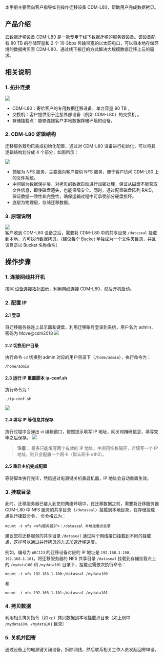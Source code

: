 

本手册主要面向客户指导如何操作迁移设备 CDM-L80，帮助用户完成数据拷贝。

## 产品介绍
云数据迁移设备 CDM-L80 是一款专用于线下数据迁移的服务器设备。该设备配有 80 TB 的存储容量和 2 个 10 Gbps 传输带宽的以太网电口，可以将本地存储环境的数据拷贝至 CDM-L80，通过线下搬迁的方式解决大规模数据迁移上云的需求。
<span id="设备连接拓扑图示"></span>

## 相关说明
### 1. 拓扑连接
![](https://i.imgur.com/Fv3Kmyc.png)   
- CDM-L80：寄给客户的专用数据迁移设备，单台容量 80 TB  。
- 交换机：客户提供用于连接外部设备（例如 CDM-L80）的交换机  。
- 存储挂载点：能够连接客户本地数据存储环境的设备。

### 2. CDM-L80 逻辑结构

迁移服务器均已完成初始化配置，通过对 CDM-L80 设备进行初始化，可以将其逻辑结构划分成 4 个部分，如图所示：

![](https://i.imgur.com/hrRRrOF.png)

*  顶层为 NFS 服务，主要面向客户提供 NFS 服务，便于客户访问 CDM-L80 上的文件系统。
*  中间层为数据保护层，对拷贝的数据自动进行加密处理，保证从磁盘不能获取文件信息，即使磁盘遗失，也能保障安全。同时，通过配置磁盘阵列 RAID，保证数据一致性和完整性，确保运输过程中可承受部分硬盘损坏。
* 底层为物理层，存储迁移数据。

### 3. 原理说明
![](https://i.imgur.com/MWM6qQb.png)  
客户收到 CDM-L80 设备之后，需要将 CDM-L80 中的共享目录 `/dataseal` 挂载到本地，方可执行数据拷贝。（建议每个 Bucket 单独成为一个文件夹目录，并且该目录以 Bucket 名称命名）

## 操作步骤


### 1. 连接网线并开机
按照 [设备连接拓扑图示](#设备连接拓扑图示)，利用网线连接 CDM-L80，然后开机启动。

### 2. 配置 IP

#### 2.1 登录
将迁移服务器连上显示器和键盘，利用迁移账号登录到系统，用户名为 admin，密码为 Move@cdm2018
![](https://i.imgur.com/8Ml6aPV.png)

#### 2.2 切换用户目录
执行命令 `cd` 切换到 admin 对应的用户目录下（`/home/admin`），执行命令为：
```
/home/admin
```
#### 2.3 运行 IP 重置脚本 ip-conf.sh
执行命令为：
```
./ip-conf.sh
```
![](https://i.imgur.com/Pib8rT3.png)    
#### 2.4 填写 IP 等信息并保存
执行过程中会弹出 vi 编辑窗口，按照提示填写 IP 地址，网关和掩码信息，填写完毕之后保存。
![](https://i.imgur.com/aMvE11z.png)  
>**注意：** 
> 最多只能填写两个有效的 IP 地址，中间用空格隔开，若填写一个 IP 地址，则只会配置一个网卡（默认网卡 eth0）。

#### 2.5 重启主机完成配置
等待脚本执行完毕，然后通过电源键关机重启机器，IP 地址会自动重置生效。

### 3. 挂载目录

此时，迁移服务器已接入到您的网络环境中，在迁移数据之前，需要将迁移服务器 CDM-L80 中 NFS 服务的共享目录（`/dataseal`）挂载到本地目录，在存储挂载点执行挂载命令， 命令格式为：
```
mount -t nfs <nfs服务器IP>：/dataseal 本地挂载点目录 
```

建议您将迁移服务的共享目录 `/dataseal` 通过两个网络接口挂载到不同的挂载点，这样可以通过并行拷贝的方式加速迁移速度。

例如，编号为 `ABC123` 的迁移设备对应的 IP 地址是  `192.168.1.100，192.168.1.101`，将迁移服务器的 NFS 共享目录  `/dataseal` 挂载到存储挂载点上的 `/mydata100`  和 `/mydata101` 目录下，挂载点需依次执行命令：
```
mount -t nfs 192.168.1.100:/dataseal /mydata100
```
和 
```
mount -t nfs 192.168.1.101:/dataseal /mydata101
```



### 4. 拷贝数据

利用相关拷贝指令（如 `cp`）拷贝数据到本地挂载点目录（如上例中 `/mydata100，/mydata101` 目录）

### 5. 关机并回寄 

通过设备上的电源键关闭设备，拆除网线，然后联系相关工作人员发起回寄申请。

